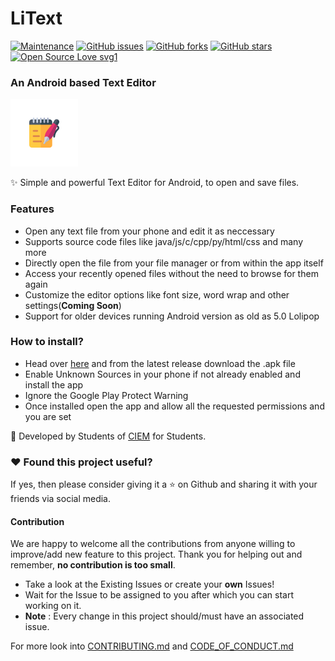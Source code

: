 # LiText

[![Maintenance](https://img.shields.io/badge/Maintained%3F-yes-green.svg)](https://github.com/snehashis365/LiText/graphs/commit-activity)
[![GitHub issues](https://img.shields.io/github/issues/snehashis365/LiText)](https://github.com/snehashis365/LiText/issues)
[![GitHub forks](https://img.shields.io/github/forks/snehashis365/LiText?style=social)](https://github.com/snehashis365/LiText/network)
[![GitHub stars](https://img.shields.io/github/stars/snehashis365/LiText?style=social)](https://github.com/snehashis365/LiText/stargazers)
[![Open Source Love svg1](https://badges.frapsoft.com/os/v1/open-source.svg?v=103)](https://github.com/ellerbrock/open-source-badges/)

### An Android based Text Editor

![LiText Icon](/app/src/main/res/mipmap-mdpi/ic_launcher_foreground.png)

:sparkles: Simple and powerful Text Editor for Android, to open and save files.

### Features
- Open any text file from your phone and edit it as neccessary
- Supports source code files like java/js/c/cpp/py/html/css and many more
- Directly open the file from your file manager or from within the app itself
- Access your recently opened files without the need to browse for them again
- Customize the editor options like font size, word wrap and other settings(**Coming Soon**)
- Support for older devices running Android version as old as 5.0 Lolipop


### How to install?

- Head over [here](https://github.com/dscciem/LiText/releases/) and from the latest release download the .apk file
- Enable Unknown Sources in your phone if not already enabled and install the app
- Ignore the Google Play Protect Warning
- Once installed open the app and allow all the requested permissions and you are set


🎨 Developed by Students of [CIEM](https://ciem.ac.in/) for Students.

### :heart: Found this project useful?

If yes, then please consider giving it a :star: on Github and sharing it with
your friends via social media.

#### Contribution

We are happy to welcome all the contributions from anyone willing to improve/add
new feature to this project. Thank you for helping out and remember, **no
contribution is too small**.

- Take a look at the Existing Issues or create your **own** Issues!
- Wait for the Issue to be assigned to you after which you can start working on
  it.
- **Note** : Every change in this project should/must have an associated issue.

For more look into [CONTRIBUTING.md](CONTRIBUTING.md) and
[CODE_OF_CONDUCT.md](CODE_OF_CONDUCT.md)

